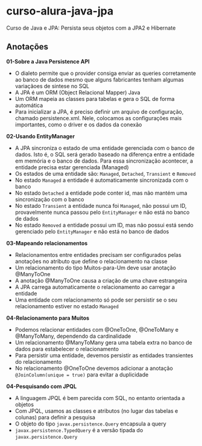 # curso-alura-java-jpa

Curso de Java e JPA: Persista seus objetos com a JPA2 e Hibernate

## Anotações

**01-Sobre a Java Persistence API**
- O dialeto permite que o provider consiga enviar as queries corretamente ao banco de dados mesmo que alguns fabricantes tenham algumas variaçãoes de sintese no SQL
- A JPA é um ORM (Object Relacional Mapper) Java
- Um ORM mapeia as classes para tabelas e gera o SQL de forma automática
- Para inicializar a JPA, é preciso definir um arquivo de configuração, chamado persistence.xml. Nele, colocamos as configurações mais importantes, como o driver e os dados da conexão


**02-Usando EntityManager**
- A JPA sincroniza o estado de uma entidade gerenciada com o banco de dados. Isto é, o SQL será gerado baseado na diferença entre a entidade em memória e o banco de dados. Para essa sincronização acontecer, a entidade precisa estar gerenciada (Managed)
- Os estados de uma entidade são: `Managed`, `Detached`, `Transient` e `Removed`
- No estado `Managed` a entidade é automaticamente sincronizada com o banco
- No estado `Detached` a entidade pode conter id, mas não mantém uma sincronização com o banco
- No estado `Transient` a entidade nunca foi `Managed`, não possui um ID, provavelmente nunca passou pelo `EntityManager` e não está no banco de dados
- No estado `Removed` a entidade possui um ID, mas não possui está sendo gerenciado pelo `EntityManager` e não está no banco de dados


**03-Mapeando relacionamentos**
- Relacionamentos entre entidades precisam ser configurados pelas anotações no atributo que define o relacionamento na classe
- Um relacionamento do tipo Muitos-para-Um deve usar anotação @ManyToOne
- A anotação @ManyToOne causa a criação de uma chave estrangeira
- A JPA carrega automaticamente o relacionamento ao carregar a entidade
- Uma entidade com relacionamento só pode ser persistir se o seu relacionamento estiver no estado `Managed`

**04-Relacionamento para Muitos**
- Podemos relacionar entidades com @OneToOne, @OneToMany e @ManyToMany, dependendo da cardinalidade
- Um relacionamento @ManyToMany gera uma tabela extra no banco de dados para estabelecer o relacionamento
- Para persistir uma entidade, devemos persistir as entidades transientes do relacionamento
- No relacionamento @OneToOne devemos adicionar a anotação `@JoinColumn(unique = true)` para evitar a duplicidade

**04-Pesquisando com JPQL**
- A linguagem JPQL é bem parecida com SQL, no entanto orientada a objetos
- Com JPQL, usamos as classes e atributos (no lugar das tabelas e colunas) para definir a pesquisa
- O objeto do tipo `javax.persistence.Query` encapsula a query
- `javax.persistence.TypedQuery` é a versão tipada do `javax.persistence.Query`
